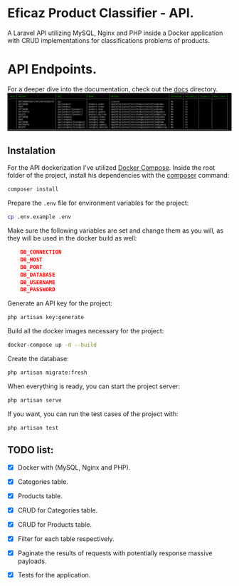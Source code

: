 # Eficaz Product Classifier - API.

A Laravel API utilizing MySQL, Nginx and PHP inside a Docker application with CRUD implementations
for classifications problems of products.

# API Endpoints.
For a deeper dive into the documentation, check out the [docs](https://github.com/EficazProductClassifier/api/tree/main/docs) directory.
![Preview](public/images/routes.png?raw=true "Preview")

## Instalation
For the API dockerization I've utilized [Docker Compose](https://docs.docker.com/compose/).
Inside the root folder of the project, install his dependencies with the [composer](https://getcomposer.org/) command:
```sh
composer install
```

Prepare the `.env` file for environment variables for the project:
```sh
cp .env.example .env
```

Make sure the following variables are set and change them as you will, as they will be used in the docker build as well:
```json
    DB_CONNECTION
    DB_HOST
    DB_PORT
    DB_DATABASE
    DB_USERNAME
    DB_PASSWORD
```

Generate an API key for the project:
```sh
php artisan key:generate
```

Build all the docker images necessary for the project:
```sh
docker-compose up -d --build
```

Create the database:
```sh
php artisan migrate:fresh
```

When everything is ready, you can start the project server:
```sh
php artisan serve
```

If you want, you can run the test cases of the project with:
```sh
php artisan test
```

## TODO list:
- [x] Docker with (MySQL, Nginx and PHP).
- [x] Categories table.
- [x] Products table.
- [x] CRUD for Categories table.
- [x] CRUD for Products table.
- [x] Filter for each table respectively.
- [x] Paginate the results of requests with potentially response massive payloads.
- [x] Tests for the application.

